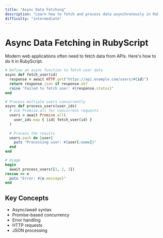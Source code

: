 ```yaml
---
title: "Async Data Fetching"
description: "Learn how to fetch and process data asynchronously in RubyScript"
difficulty: "intermediate"
---
```


# Async Data Fetching in RubyScript

Modern web applications often need to fetch data from APIs. Here's how to do it in RubyScript.

```ruby
# Define an async function to fetch user data
async def fetch_user(id)
  response = await HTTP.get("https://api.example.com/users/#{id}")
  return response.json if response.ok?
  raise "Failed to fetch user: #{response.status}"
end

# Process multiple users concurrently
async def process_users(user_ids)
  # Use Promise.all for concurrent requests
  users = await Promise.all(
    user_ids.map { |id| fetch_user(id) }
  )
  
  # Process the results
  users.each do |user|
    puts "Processing user: #{user[:name]}"
  end
end

# Usage
begin
  await process_users([1, 2, 3])
rescue => e
  puts "Error: #{e.message}"
end
```

## Key Concepts

- Async/await syntax
- Promise-based concurrency
- Error handling
- HTTP requests
- JSON processing